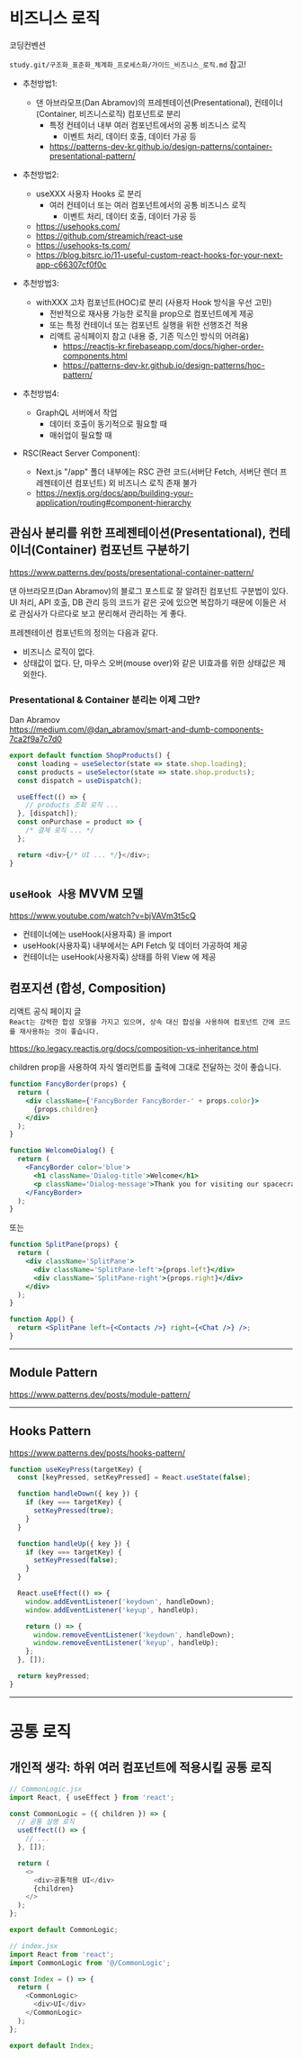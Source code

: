 # 비즈니스 로직

코딩컨벤션

`study.git/구조화_표준화_체계화_프로세스화/가이드_비즈니스_로직.md` 참고!

- 추천방법1:

  - 댄 아브라모프(Dan Abramov)의 프레젠테이션(Presentational), 컨테이너(Container, 비즈니스로직) 컴포넌트로 분리
    - 특정 컨테이너 내부 여러 컴포넌트에서의 공통 비즈니스 로직
      - 이벤트 처리, 데이터 호출, 데이터 가공 등
    - https://patterns-dev-kr.github.io/design-patterns/container-presentational-pattern/

- 추천방법2:

  - useXXX 사용자 Hooks 로 분리
    - 여러 컨테이너 또는 여러 컴포넌트에서의 공통 비즈니스 로직
      - 이벤트 처리, 데이터 호출, 데이터 가공 등
  - https://usehooks.com/
  - https://github.com/streamich/react-use
  - https://usehooks-ts.com/
  - https://blog.bitsrc.io/11-useful-custom-react-hooks-for-your-next-app-c66307cf0f0c

- 추천방법3:

  - withXXX 고차 컴포넌트(HOC)로 분리 (사용자 Hook 방식을 우선 고민)
    - 전반적으로 재사용 가능한 로직을 prop으로 컴포넌트에게 제공
    - 또는 특정 컨테이너 또는 컴포넌트 실행을 위한 선행조건 적용
    - 리액트 공식페이지 참고 (내용 중, 기존 믹스인 방식의 어려움)
      - https://reactjs-kr.firebaseapp.com/docs/higher-order-components.html
      - https://patterns-dev-kr.github.io/design-patterns/hoc-pattern/

- 추천방법4:

  - GraphQL 서버에서 작업
    - 데이터 호출이 동기적으로 필요할 때
    - 매쉬업이 필요할 때

- RSC(React Server Component):

  - Next.js "/app" 폴더 내부에는 RSC 관련 코드(서버단 Fetch, 서버단 렌더 프레젠테이션 컴포넌트) 외 비즈니스 로직 존재 불가
  - https://nextjs.org/docs/app/building-your-application/routing#component-hierarchy

## 관심사 분리를 위한 프레젠테이션(Presentational), 컨테이너(Container) 컴포넌트 구분하기

https://www.patterns.dev/posts/presentational-container-pattern/

댄 아브라모프(Dan Abramov)의 블로그 포스트로 잘 알려진 컴포넌트 구분법이 있다.  
UI 처리, API 호출, DB 관리 등의 코드가 같은 곳에 있으면 복잡하기 때문에 이들은 서로 관심사가 다르다로 보고 분리해서 관리하는 게 좋다.

프레젠테이션 컴포넌트의 정의는 다음과 같다.

- 비즈니스 로직이 없다.
- 상태값이 없다. 단, 마우스 오버(mouse over)와 같은 UI효과를 위한 상태값은 제외한다.

### Presentational & Container 분리는 이제 그만?

Dan Abramov  
https://medium.com/@dan_abramov/smart-and-dumb-components-7ca2f9a7c7d0

```javascript
export default function ShopProducts() {
  const loading = useSelector(state => state.shop.loading);
  const products = useSelector(state => state.shop.products);
  const dispatch = useDispatch();

  useEffect(() => {
    // products 조회 로직 ...
  }, [dispatch]);
  const onPurchase = product => {
    /* 결제 로직 ... */
  };

  return <div>{/* UI ... */}</div>;
}
```

## `useHook 사용` MVVM 모델

https://www.youtube.com/watch?v=bjVAVm3t5cQ

- 컨테이너에는 useHook(사용자훅) 을 import
- useHook(사용자훅) 내부에서는 API Fetch 및 데이터 가공하여 제공
- 컨테이너는 useHook(사용자훅) 상태를 하위 View 에 제공

## 컴포지션 (합성, Composition)

리액트 공식 페이지 글  
`React는 강력한 합성 모델을 가지고 있으며, 상속 대신 합성을 사용하여 컴포넌트 간에 코드를 재사용하는 것이 좋습니다.`

https://ko.legacy.reactjs.org/docs/composition-vs-inheritance.html

children prop을 사용하여 자식 엘리먼트를 출력에 그대로 전달하는 것이 좋습니다.

```jsx
function FancyBorder(props) {
  return (
    <div className={'FancyBorder FancyBorder-' + props.color}>
      {props.children}
    </div>
  );
}
```

```jsx
function WelcomeDialog() {
  return (
    <FancyBorder color='blue'>
      <h1 className='Dialog-title'>Welcome</h1>
      <p className='Dialog-message'>Thank you for visiting our spacecraft!</p>
    </FancyBorder>
  );
}
```

또는

```jsx
function SplitPane(props) {
  return (
    <div className='SplitPane'>
      <div className='SplitPane-left'>{props.left}</div>
      <div className='SplitPane-right'>{props.right}</div>
    </div>
  );
}

function App() {
  return <SplitPane left={<Contacts />} right={<Chat />} />;
}
```

---

## Module Pattern

https://www.patterns.dev/posts/module-pattern/

---

## Hooks Pattern

https://www.patterns.dev/posts/hooks-pattern/

```javascript
function useKeyPress(targetKey) {
  const [keyPressed, setKeyPressed] = React.useState(false);

  function handleDown({ key }) {
    if (key === targetKey) {
      setKeyPressed(true);
    }
  }

  function handleUp({ key }) {
    if (key === targetKey) {
      setKeyPressed(false);
    }
  }

  React.useEffect(() => {
    window.addEventListener('keydown', handleDown);
    window.addEventListener('keyup', handleUp);

    return () => {
      window.removeEventListener('keydown', handleDown);
      window.removeEventListener('keyup', handleUp);
    };
  }, []);

  return keyPressed;
}
```

---

# 공통 로직

## 개인적 생각: 하위 여러 컴포넌트에 적용시킬 공통 로직

```javascript
// CommonLogic.jsx
import React, { useEffect } from 'react';

const CommonLogic = ({ children }) => {
  // 공통 실행 로직
  useEffect(() => {
    // ...
  }, []);

  return (
    <>
      <div>공통적용 UI</div>
      {children}
    </>
  );
};

export default CommonLogic;
```

```javascript
// index.jsx
import React from 'react';
import CommonLogic from '@/CommonLogic';

const Index = () => {
  return (
    <CommonLogic>
      <div>UI</div>
    </CommonLogic>
  );
};

export default Index;
```
